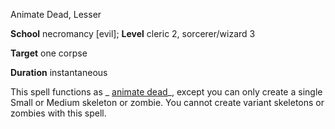 Animate Dead, Lesser

**School** necromancy [evil]; **Level** cleric 2, sorcerer/wizard 3

**Target** one corpse

**Duration** instantaneous

This spell functions as _ [animate dead](/pathfinderRPG/prd/spells/animateDead.html#_animate-dead)_, except you can only create a single Small or Medium skeleton or zombie. You cannot create variant skeletons or zombies with this spell.

